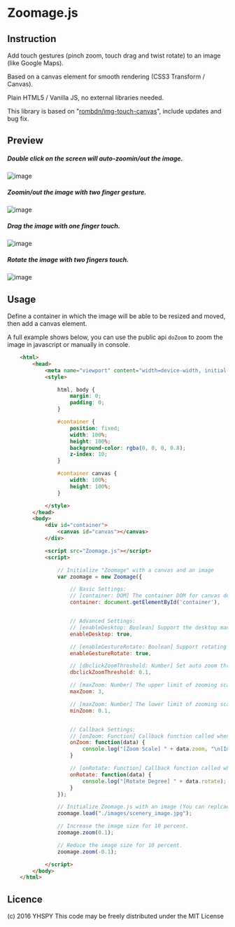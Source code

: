Zoomage.js
================

Instruction
------------

Add touch gestures (pinch zoom, touch drag and twist rotate) to an image (like Google Maps).

Based on a canvas element for smooth rendering (CSS3 Transform / Canvas).

Plain HTML5 / Vanilla JS, no external libraries needed.

This library is based on "[rombdn/img-touch-canvas](https://github.com/rombdn/img-touch-canvas)", include updates and bug fix.


Preview
------------

##### Double click on the screen will auto-zoomin/out the image.
![image](https://github.com/Becavalier/Zoomage.js/blob/master/images/preview-dbclick.gif?raw=true)

##### Zoomin/out the image with two finger gesture.
![image](https://github.com/Becavalier/Zoomage.js/blob/master/images/preview-zoom.gif?raw=true)

##### Drag the image with one finger touch.
![image](https://github.com/Becavalier/Zoomage.js/blob/master/images/preview-drag.gif?raw=true)

##### Rotate the image with two fingers touch.
![image](https://github.com/Becavalier/Zoomage.js/blob/master/images/preview-rotate.gif?raw=true)


Usage
------------

Define a container in which the image will be able to be resized and moved, then add a canvas element.

A full example shows below, you can use the public api `doZoom` to zoom the image in javascript or manually in console.

```html
    <html>
        <head>
            <meta name="viewport" content="width=device-width, initial-scale=1" />
            <style>

                html, body {
                    margin: 0;
                    padding: 0;
                }

                #container {
                    position: fixed;
                    width: 100%;
                    height: 100%;
                    background-color: rgba(0, 0, 0, 0.8);  
                    z-index: 10;
                }

                #container canvas {
                    width: 100%;
                    height: 100%;
                } 

            </style>
        </head>
        <body>
            <div id="container">
                <canvas id="canvas"></canvas>
            </div>

            <script src="Zoomage.js"></script>
            <script>

                // Initialize "Zoomage" with a canvas and an image
                var zoomage = new Zoomage({

                    // Basic Settings:
                    // [container: DOM] The container DOM for canvas deployment. You must specify a DOM element as a canvas container which will be auto-generate a canvas element in it.
                    container: document.getElementById('container'),


                    // Advanced Settings:
                    // [enableDesktop: Boolean] Support the desktop manipulation, you can control the image with mouse and keyboard, "+ / -" will zoom in / out the image, double click on the image will auto-zoom, also you can move the image with your mouse click down then drug.
                    enableDesktop: true, 

                    // [enableGestureRotate: Boolean] Support rotating the image with finger gesture. You can rotate the image with two fingers twisting on the screen.
                    enableGestureRotate: true,

                    // [dbclickZoomThreshold: Number] Set auto zoom threshold when double click on the image (value 0.1 means the zoom step length is 10% of image's current scale).
                    dbclickZoomThreshold: 0.1,

                    // [maxZoom: Number] The upper limit of zooming scale.
                    maxZoom: 3,

                    // [maxZoom: Number] The lower limit of zooming scale.
                    minZoom: 0.1,


                    // Callback Settings:
                    // [onZoom: Function] Callback function called when image is on zooming.
                    onZoom: function(data) { 
                        console.log("[Zoom Scale] " + data.zoom, "\n[Image Width] " + data.scale.width, "\n[Image Height] " + data.scale.height);
                    }

                    // [onRotate: Function] Callback function called when image is on rotating.
                    onRotate: function(data) {
                        console.log("[Rotate Degree] " + data.rotate);
                    }
                });

                // Initialize Zoomage.js with an image (You can replcae the image with this method at any other place).
                zoomage.load("./images/scenery_image.jpg");

                // Increase the image size for 10 percent.
                zoomage.zoom(0.1);

                // Reduce the image size for 10 percent.
                zoomage.zoom(-0.1);

            </script>
        </body>
    </html>
```

Licence
------------
(c) 2016 YHSPY
This code may be freely distributed under the MIT License